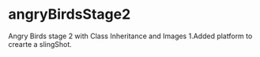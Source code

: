 # angryBirdsStage2
Angry Birds stage 2 with Class Inheritance and Images
1.Added platform to crearte a slingShot.
